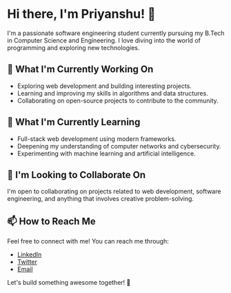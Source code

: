 # Hi there, I'm Priyanshu! 👋

I'm a passionate software engineering student currently pursuing my B.Tech in Computer Science and Engineering. I love diving into the world of programming and exploring new technologies.

## 🔭 What I'm Currently Working On

- Exploring web development and building interesting projects.
- Learning and improving my skills in algorithms and data structures.
- Collaborating on open-source projects to contribute to the community.

## 🌱 What I'm Currently Learning

- Full-stack web development using modern frameworks.
- Deepening my understanding of computer networks and cybersecurity.
- Experimenting with machine learning and artificial intelligence.

## 👯 I'm Looking to Collaborate On

I'm open to collaborating on projects related to web development, software engineering, and anything that involves creative problem-solving.

## 📫 How to Reach Me

Feel free to connect with me! You can reach me through:

- [LinkedIn]([https://www.linkedin.com/in/priyanshu-negi-5b146a2a7/])
- [Twitter](https://twitter.com/your_twitter_handle)
- [Email](mailto:ps2332471@gmail.com)

Let's build something awesome together! 🚀


<!---
npriyanshu/npriyanshu is a ✨ special ✨ repository because its `README.md` (this file) appears on your GitHub profile.
You can click the Preview link to take a look at your changes.
--->
